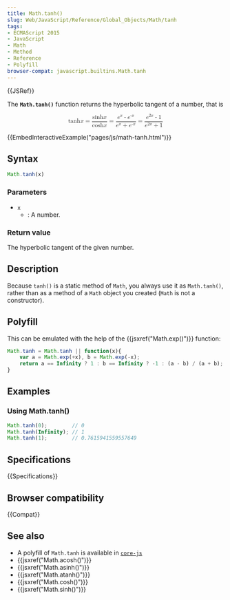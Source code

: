 ```yaml
---
title: Math.tanh()
slug: Web/JavaScript/Reference/Global_Objects/Math/tanh
tags:
- ECMAScript 2015
- JavaScript
- Math
- Method
- Reference
- Polyfill
browser-compat: javascript.builtins.Math.tanh
---
```

{{JSRef}}

The **`Math.tanh()`** function returns the hyperbolic tangent of a number, that
is

<math display="block"><semantics><mrow><mo lspace="0em" rspace="0em">tanh</mo> <mi>x</mi> <mo>=</mo> <mfrac><mrow><mo lspace="0em" rspace="0em">sinh</mo> <mi>x</mi> </mrow><mrow><mo lspace="0em" rspace="0em">cosh</mo> <mi>x</mi> </mrow></mfrac><mo>=</mo> <mfrac><mrow><msup><mi>e</mi> <mi>x</mi> </msup><mo>-</mo> <msup><mi>e</mi> <mrow><mo>-</mo> <mi>x</mi> </mrow></msup></mrow><mrow><msup><mi>e</mi> <mi>x</mi> </msup><mo>+</mo> <msup><mi>e</mi> <mrow><mo>-</mo> <mi>x</mi> </mrow></msup></mrow></mfrac><mo>=</mo> <mfrac><mrow><msup><mi>e</mi> <mrow><mn>2</mn> <mi>x</mi> </mrow></msup><mo>-</mo> <mn>1</mn> </mrow><mrow><msup><mi>e</mi> <mrow><mn>2</mn> <mi>x</mi> </mrow></msup><mo>+</mo> <mn>1</mn> </mrow></mfrac></mrow><annotation encoding="TeX">\tanh x = \frac{\sinh x}{\cosh
x} = \frac {e^x - e^{-x}} {e^x + e^{-x}} = \frac{e^{2x} -
1}{e^{2x}+1}</annotation></semantics></math>

{{EmbedInteractiveExample("pages/js/math-tanh.html")}}

## Syntax

```js
Math.tanh(x)
```

### Parameters

*   `x`
    *   : A number.

### Return value

The hyperbolic tangent of the given number.

## Description

Because `tanh()` is a static method of `Math`, you always use it as
`Math.tanh()`, rather than as a method of a `Math` object you created (`Math` is
not a constructor).

## Polyfill

This can be emulated with the help of the {{jsxref("Math.exp()")}}
function:

```js
Math.tanh = Math.tanh || function(x){
    var a = Math.exp(+x), b = Math.exp(-x);
    return a == Infinity ? 1 : b == Infinity ? -1 : (a - b) / (a + b);
}
```

## Examples

### Using Math.tanh()

```js
Math.tanh(0);        // 0
Math.tanh(Infinity); // 1
Math.tanh(1);        // 0.7615941559557649
```

## Specifications

{{Specifications}}

## Browser compatibility

{{Compat}}

## See also

*   A polyfill of `Math.tanh` is available in
    [`core-js`](https://github.com/zloirock/core-js#ecmascript-math)
*   {{jsxref("Math.acosh()")}}
*   {{jsxref("Math.asinh()")}}
*   {{jsxref("Math.atanh()")}}
*   {{jsxref("Math.cosh()")}}
*   {{jsxref("Math.sinh()")}}
